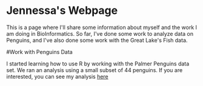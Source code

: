 # Jennessa's Webpage
This is a page where I'll share some information about myself and the work I am doing in BioInformatics. So far, I've done some work to analyze data on Penguins, and I've also done some work with the Great Lake's Fish data.

#Work with Penguins Data

I started learning how to use R by working with the Palmer Penguins data set. We ran an analysis using a small subset of 44 penguins. If you are interested, you can see my analysis [here](https://jness12.github.io/BioStatisticsAnalysis/penguin.html)
